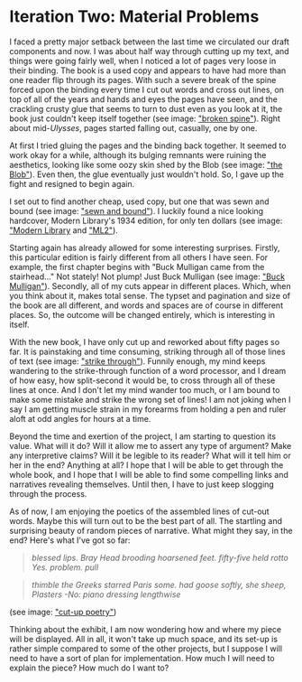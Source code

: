 # Iteration Two: Material Problems

I faced a pretty major setback between the last time we circulated our draft components and now. I was about half way through cutting up my text, and things were going fairly well, when I noticed a lot of pages very loose in their binding. The book is a used copy and appears to have had more than one reader flip through its pages. With such a severe break of the spine forced upon the binding every time I cut out words and cross out lines, on top of all of the years and hands and eyes the pages have seen, and the crackling crusty glue that seems to turn to dust even as you look at it, the book just couldn't keep itself together (see image: ["broken spine"](http://imageshack.us/photo/my-images/18/brokenspine.jpg/)). Right about mid-*Ulysses*, pages started falling out, casually, one by one.

At first I tried gluing the pages and the binding back together. It seemed to work okay for a while, although its bulging remnants were ruining the aesthetics, looking like some oozy skin shed by the Blob (see image: ["the Blob"](http://imageshack.us/photo/my-images/201/theblob.jpg/)). Even then, the glue eventually just wouldn't hold. So, I gave up the fight and resigned to begin again.

I set out to find another cheap, used copy, but one that was sewn and bound (see image: ["sewn and bound"](http://imageshack.us/photo/my-images/14/sewnandbound.jpg/)). I luckily found a nice looking hardcover, Modern Library's 1934 edition, for only ten dollars (see image: ["Modern Library](http://imageshack.us/photo/my-images/853/modernlibrary.jpg/) and ["ML2"](http://imageshack.us/photo/my-images/820/ml2ih.jpg/)). 

Starting again has already allowed for some interesting surprises. Firstly, this particular edition is fairly different from all others I have seen. For example, the first chapter begins with "Buck Mulligan came from the stairhead..." Not stately! Not plump! Just Buck Mulligan (see image: ["Buck Mulligan"](http://imageshack.us/photo/my-images/259/buckmulligan.jpg/)). Secondly, all of my cuts appear in different places. Which, when you think about it, makes total sense. The typset and pagination and size of the book are all different, and words and spaces are of course in different places. So, the outcome will be changed entirely, which is interesting in itself.

With the new book, I have only cut up and reworked about fifty pages so far. It is painstaking and time consuming, striking through all of those lines of text (see image: ["strike through"](http://imageshack.us/photo/my-images/69/strikethrough.jpg/)). Funnily enough, my mind keeps wandering to the strike-through function of a word processor, and I  dream of how easy, how split-second it would be, to cross through all of these lines at once. And I don't let my mind wander too much, or I am bound to make some mistake and strike the wrong set of lines! I am not joking when I say I am getting muscle strain in my forearms from holding a pen and ruler aloft at odd angles for hours at a time.

Beyond the time and exertion of the project, I am starting to question its value. What will it do? Will it allow me to assert any type of argument? Make any interpretive claims? Will it be legible to its reader? What will it tell him or her in the end? Anything at all? I hope that I will be able to get through the whole book, and I hope that I will be able to find some compelling links and narratives revealing themselves. Until then, I have to just keep slogging through the process.

As of now, I am enjoying the poetics of the assembled lines of cut-out words. Maybe this will turn out to be the best part of all. The startling and surprising beauty of random pieces of narrative. What might they say, in the end? Here's what I've got so far:

>*blessed lips.*
>*Bray Head brooding hoarsened feet.*
>*fifty-five held rotto*
>*Yes. problem. pull*

>*thimble the Greeks
>starred Paris some.
>had goose softly,
>she sheep, Plasters
>-No: piano dressing lengthwise*

(see image: ["cut-up poetry"](http://imageshack.us/photo/my-images/829/cutuppoetry.jpg/))

Thinking about the exhibit, I am now wondering how and where my piece will be displayed. All in all, it won't take up much space, and its set-up is rather simple compared to some of the other projects, but I suppose I will need to have a sort of plan for implementation. How much I will need to explain the piece? How much do I want to? 
